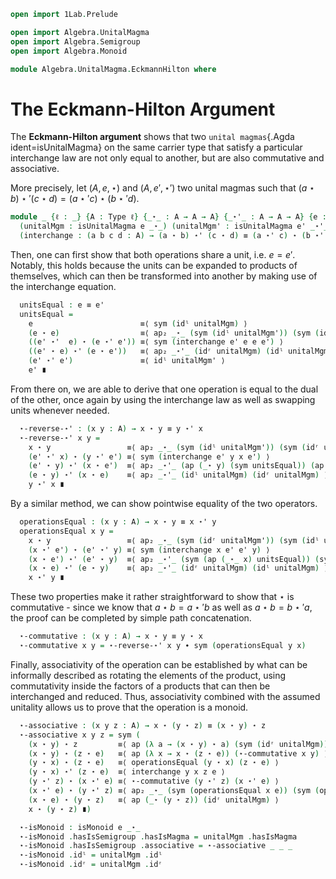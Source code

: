 
```agda
open import 1Lab.Prelude

open import Algebra.UnitalMagma
open import Algebra.Semigroup
open import Algebra.Monoid

module Algebra.UnitalMagma.EckmannHilton where
```


# The Eckmann-Hilton Argument

The **Eckmann-Hilton argument** shows that two
`unital magmas`{.Agda ident=isUnitalMagma} on the same carrier type that
satisfy a particular interchange law are not only equal to another,
but are also commutative and associative.

More precisely, let $(A,e,\star)$ and $(A,e',\star')$ two unital magmas
such that $(a \star b) \star' (c \star d) = (a \star' c) \star (b \star' d)$.

```agda
module _ {ℓ : _} {A : Type ℓ} {_⋆_ : A → A → A} {_⋆'_ : A → A → A} {e : A} {e' : A}
  (unitalMgm : isUnitalMagma e _⋆_) (unitalMgm' : isUnitalMagma e' _⋆'_)
  (interchange : (a b c d : A) → (a ⋆ b) ⋆' (c ⋆ d) ≡ (a ⋆' c) ⋆ (b ⋆' d)) where
```

Then, one can first show that both operations share a unit,
i.e. $e = e'$. Notably, this holds because the units can be expanded to
products of themselves, which can then be transformed into another by
making use of the interchange equation.

```agda
  unitsEqual : e ≡ e'
  unitsEqual =
    e                        ≡⟨ sym (idˡ unitalMgm) ⟩
    (e ⋆ e)                  ≡⟨ ap₂ _⋆_ (sym (idˡ unitalMgm')) (sym (idʳ unitalMgm')) ⟩
    ((e' ⋆'  e) ⋆ (e ⋆' e')) ≡⟨ sym (interchange e' e e e') ⟩
    ((e' ⋆ e) ⋆' (e ⋆ e'))   ≡⟨ ap₂ _⋆'_ (idʳ unitalMgm) (idˡ unitalMgm) ⟩
    (e' ⋆' e')               ≡⟨ idˡ unitalMgm' ⟩
    e' ∎
```

From there on, we are able to derive that one operation is equal to the
dual of the other, once again by using the interchange law as well as
swapping units whenever needed.

```agda
  ⋆-reverse-⋆' : (x y : A) → x ⋆ y ≡ y ⋆' x
  ⋆-reverse-⋆' x y =
    x ⋆ y                 ≡⟨ ap₂ _⋆_ (sym (idˡ unitalMgm')) (sym (idʳ unitalMgm')) ⟩
    (e' ⋆' x) ⋆ (y ⋆' e') ≡⟨ sym (interchange e' y x e') ⟩
    (e' ⋆ y) ⋆' (x ⋆ e')  ≡⟨ ap₂ _⋆'_ (ap (_⋆ y) (sym unitsEqual)) (ap (x ⋆_) (sym unitsEqual)) ⟩
    (e ⋆ y) ⋆' (x ⋆ e)    ≡⟨ ap₂ _⋆'_ (idˡ unitalMgm) (idʳ unitalMgm) ⟩
    y ⋆' x ∎
```

By a similar method, we can show pointwise equality of the two
operators.

```agda
  operationsEqual : (x y : A) → x ⋆ y ≡ x ⋆' y
  operationsEqual x y =
    x ⋆ y                 ≡⟨ ap₂ _⋆_ (sym (idʳ unitalMgm')) (sym (idˡ unitalMgm')) ⟩
    (x ⋆' e') ⋆ (e' ⋆' y) ≡⟨ sym (interchange x e' e' y) ⟩
    (x ⋆ e') ⋆' (e' ⋆ y)  ≡⟨ ap₂ _⋆'_ (sym (ap (_⋆_ x) unitsEqual)) (sym (ap (_⋆ y) unitsEqual)) ⟩
    (x ⋆ e) ⋆' (e ⋆ y)    ≡⟨ ap₂ _⋆'_ (idʳ unitalMgm) (idˡ unitalMgm) ⟩
    x ⋆' y ∎
```

These two properties make it rather straightforward to show that $\star$
is commutative - since we know that $a \star b = a \star' b$ as well as
$a \star b = b \star' a$, the proof can be completed by simple path
concatenation.

```agda
  ⋆-commutative : (x y : A) → x ⋆ y ≡ y ⋆ x
  ⋆-commutative x y = ⋆-reverse-⋆' x y ∙ sym (operationsEqual y x)
```

Finally, associativity of the operation can be established by what can
be informally described as rotating the elements of the product, using
commutativity inside the factors of a products that can then be
interchanged and reduced. Thus, associativity combined with the assumed
unitality allows us to prove that the operation is a monoid.

```agda
  ⋆-associative : (x y z : A) → x ⋆ (y ⋆ z) ≡ (x ⋆ y) ⋆ z
  ⋆-associative x y z = sym (
    (x ⋆ y) ⋆ z         ≡⟨ ap (λ a → (x ⋆ y) ⋆ a) (sym (idʳ unitalMgm)) ⟩
    (x ⋆ y) ⋆ (z ⋆ e)   ≡⟨ ap (λ x → x ⋆ (z ⋆ e)) (⋆-commutative x y) ⟩
    (y ⋆ x) ⋆ (z ⋆ e)   ≡⟨ operationsEqual (y ⋆ x) (z ⋆ e) ⟩
    (y ⋆ x) ⋆' (z ⋆ e)  ≡⟨ interchange y x z e ⟩
    (y ⋆' z) ⋆ (x ⋆' e) ≡⟨ ⋆-commutative (y ⋆' z) (x ⋆' e) ⟩
    (x ⋆' e) ⋆ (y ⋆' z) ≡⟨ ap₂ _⋆_ (sym (operationsEqual x e)) (sym (operationsEqual y z)) ⟩
    (x ⋆ e) ⋆ (y ⋆ z)   ≡⟨ ap (_⋆ (y ⋆ z)) (idʳ unitalMgm) ⟩
    x ⋆ (y ⋆ z) ∎)

  ⋆-isMonoid : isMonoid e _⋆_
  ⋆-isMonoid .hasIsSemigroup .hasIsMagma = unitalMgm .hasIsMagma
  ⋆-isMonoid .hasIsSemigroup .associative = ⋆-associative _ _ _
  ⋆-isMonoid .idˡ = unitalMgm .idˡ
  ⋆-isMonoid .idʳ = unitalMgm .idʳ
```
